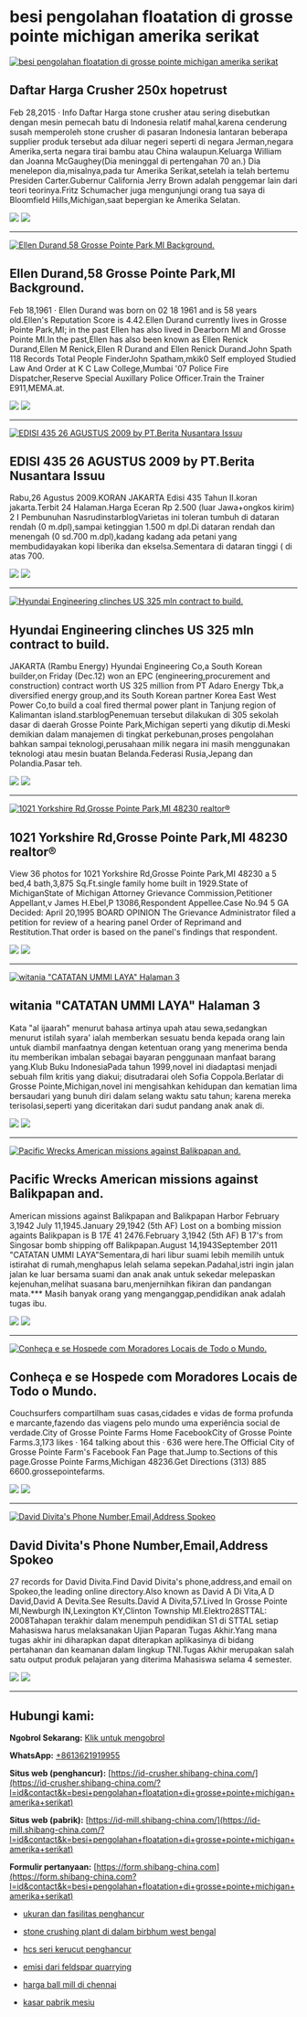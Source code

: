 # besi pengolahan floatation di grosse pointe michigan amerika serikat

<a href="https://swt.shibang-china.com/?l=id&img&k=besi+pengolahan+floatation+di+grosse+pointe+michigan+amerika+serikat" target="_blank">![besi pengolahan floatation di grosse pointe michigan amerika serikat](http://static.shibang-china.com/all-800x300/642.jpg)</a>

## Daftar Harga Crusher 250x hopetrust
Feb 28,2015 · Info Daftar Harga stone crusher atau sering disebutkan dengan mesin pemecah batu di Indonesia relatif mahal,karena cenderung susah memperoleh stone crusher di pasaran Indonesia lantaran beberapa supplier produk tersebut ada diluar negeri seperti di negara Jerman,negara Amerika,serta negara tirai bambu atau China walaupun.Keluarga William dan Joanna McGaughey(Dia meninggal di pertengahan 70 an.) Dia menelepon dia,misalnya,pada tur Amerika Serikat,setelah ia telah bertemu Presiden Carter.Gubernur California Jerry Brown adalah penggemar lain dari teori teorinya.Fritz Schumacher juga mengunjungi orang tua saya di Bloomfield Hills,Michigan,saat bepergian ke Amerika Selatan.


<a href="https://whatsapp.shibangsoft.com/WhatsApp.php" target="_blank" title="WhatsApp">![](http://static.shibang-china.com/icon/whatsapp.png)</a> <a href="https://swt.shibang-china.com/?l=id&icon&k=besi+pengolahan+floatation+di+grosse+pointe+michigan+amerika+serikat" target="_blank">![](http://static.shibang-china.com/icon/chat-id.png)</a>

---

<a href="https://swt.shibang-china.com/?l=id&img&k=besi+pengolahan+floatation+di+grosse+pointe+michigan+amerika+serikat" target="_blank">![Ellen Durand,58 Grosse Pointe Park,MI Background.](http://static.shibang-china.com/all-800x300/271.jpg)</a>

## Ellen Durand,58 Grosse Pointe Park,MI Background.
Feb 18,1961 · Ellen Durand was born on 02 18 1961 and is 58 years old.Ellen's Reputation Score is 4.42.Ellen Durand currently lives in Grosse Pointe Park,MI; in the past Ellen has also lived in Dearborn MI and Grosse Pointe MI.In the past,Ellen has also been known as Ellen Renick Durand,Ellen M Renick,Ellen R Durand and Ellen Renick Durand.John Spath 118 Records Total People FinderJohn Spatham,mkik0 Self employed Studied Law And Order at K C Law College,Mumbai '07 Police Fire Dispatcher,Reserve Special Auxillary Police Officer.Train the Trainer E911,MEMA.at.


<a href="https://whatsapp.shibangsoft.com/WhatsApp.php" target="_blank" title="WhatsApp">![](http://static.shibang-china.com/icon/whatsapp.png)</a> <a href="https://swt.shibang-china.com/?l=id&icon&k=besi+pengolahan+floatation+di+grosse+pointe+michigan+amerika+serikat" target="_blank">![](http://static.shibang-china.com/icon/chat-id.png)</a>

---

<a href="https://swt.shibang-china.com/?l=id&img&k=besi+pengolahan+floatation+di+grosse+pointe+michigan+amerika+serikat" target="_blank">![EDISI 435 26 AGUSTUS 2009 by PT.Berita Nusantara Issuu](http://static.shibang-china.com/all-800x300/339.jpg)</a>

## EDISI 435 26 AGUSTUS 2009 by PT.Berita Nusantara Issuu
Rabu,26 Agustus 2009.KORAN JAKARTA Edisi 435 Tahun II.koran jakarta.Terbit 24 Halaman.Harga Eceran Rp 2.500 (luar Jawa+ongkos kirim) 2 I Pembunuhan NasrudinstarblogVarietas ini toleran tumbuh di dataran rendah (0 m.dpl),sampai ketinggian 1.500 m dpl.Di dataran rendah dan menengah (0 sd.700 m.dpl),kadang kadang ada petani yang membudidayakan kopi liberika dan ekselsa.Sementara di dataran tinggi ( di atas 700.


<a href="https://whatsapp.shibangsoft.com/WhatsApp.php" target="_blank" title="WhatsApp">![](http://static.shibang-china.com/icon/whatsapp.png)</a> <a href="https://swt.shibang-china.com/?l=id&icon&k=besi+pengolahan+floatation+di+grosse+pointe+michigan+amerika+serikat" target="_blank">![](http://static.shibang-china.com/icon/chat-id.png)</a>

---

<a href="https://swt.shibang-china.com/?l=id&img&k=besi+pengolahan+floatation+di+grosse+pointe+michigan+amerika+serikat" target="_blank">![Hyundai Engineering clinches US 325 mln contract to build.](http://static.shibang-china.com/all-800x300/1031.jpg)</a>

## Hyundai Engineering clinches US 325 mln contract to build.
JAKARTA (Rambu Energy) Hyundai Engineering Co,a South Korean builder,on Friday (Dec.12) won an EPC (engineering,procurement and construction) contract worth US 325 million from PT Adaro Energy Tbk,a diversified energy group,and its South Korean partner Korea East West Power Co,to build a coal fired thermal power plant in Tanjung region of Kalimantan island.starblogPenemuan tersebut dilakukan di 305 sekolah dasar di daerah Grosse Pointe Park,Michigan seperti yang dikutip di.Meski demikian dalam manajemen di tingkat perkebunan,proses pengolahan bahkan sampai teknologi,perusahaan milik negara ini masih menggunakan teknologi atau mesin buatan Belanda.Federasi Rusia,Jepang dan Polandia.Pasar teh.


<a href="https://whatsapp.shibangsoft.com/WhatsApp.php" target="_blank" title="WhatsApp">![](http://static.shibang-china.com/icon/whatsapp.png)</a> <a href="https://swt.shibang-china.com/?l=id&icon&k=besi+pengolahan+floatation+di+grosse+pointe+michigan+amerika+serikat" target="_blank">![](http://static.shibang-china.com/icon/chat-id.png)</a>

---

<a href="https://swt.shibang-china.com/?l=id&img&k=besi+pengolahan+floatation+di+grosse+pointe+michigan+amerika+serikat" target="_blank">![1021 Yorkshire Rd,Grosse Pointe Park,MI 48230 realtor®](http://static.shibang-china.com/all-800x300/656.jpg)</a>

## 1021 Yorkshire Rd,Grosse Pointe Park,MI 48230 realtor®
View 36 photos for 1021 Yorkshire Rd,Grosse Pointe Park,MI 48230 a 5 bed,4 bath,3,875 Sq.Ft.single family home built in 1929.State of MichiganState of Michigan Attorney Grievance Commission,Petitioner Appellant,v James H.Ebel,P 13086,Respondent Appellee.Case No.94 5 GA Decided: April 20,1995 BOARD OPINION The Grievance Administrator filed a petition for review of a hearing panel Order of Reprimand and Restitution.That order is based on the panel's findings that respondent.


<a href="https://whatsapp.shibangsoft.com/WhatsApp.php" target="_blank" title="WhatsApp">![](http://static.shibang-china.com/icon/whatsapp.png)</a> <a href="https://swt.shibang-china.com/?l=id&icon&k=besi+pengolahan+floatation+di+grosse+pointe+michigan+amerika+serikat" target="_blank">![](http://static.shibang-china.com/icon/chat-id.png)</a>

---

<a href="https://swt.shibang-china.com/?l=id&img&k=besi+pengolahan+floatation+di+grosse+pointe+michigan+amerika+serikat" target="_blank">![witania "CATATAN UMMI LAYA" Halaman 3](http://static.shibang-china.com/all-800x300/978.jpg)</a>

## witania "CATATAN UMMI LAYA" Halaman 3
Kata "al ijaarah" menurut bahasa artinya upah atau sewa,sedangkan menurut istilah syara' ialah memberkan sesuatu benda kepada orang lain untuk diambil manfaatnya dengan ketentuan orang yang menerima benda itu memberikan imbalan sebagai bayaran penggunaan manfaat barang yang.Klub Buku IndonesiaPada tahun 1999,novel ini diadaptasi menjadi sebuah film kritis yang diakui; disutradarai oleh Sofia Coppola.Berlatar di Grosse Pointe,Michigan,novel ini mengisahkan kehidupan dan kematian lima bersaudari yang bunuh diri dalam selang waktu satu tahun; karena mereka terisolasi,seperti yang diceritakan dari sudut pandang anak anak di.


<a href="https://whatsapp.shibangsoft.com/WhatsApp.php" target="_blank" title="WhatsApp">![](http://static.shibang-china.com/icon/whatsapp.png)</a> <a href="https://swt.shibang-china.com/?l=id&icon&k=besi+pengolahan+floatation+di+grosse+pointe+michigan+amerika+serikat" target="_blank">![](http://static.shibang-china.com/icon/chat-id.png)</a>

---

<a href="https://swt.shibang-china.com/?l=id&img&k=besi+pengolahan+floatation+di+grosse+pointe+michigan+amerika+serikat" target="_blank">![Pacific Wrecks American missions against Balikpapan and.](http://static.shibang-china.com/all-800x300/961.jpg)</a>

## Pacific Wrecks American missions against Balikpapan and.
American missions against Balikpapan and Balikpapan Harbor February 3,1942 July 11,1945.January 29,1942 (5th AF) Lost on a bombing mission againts Balikpapan is B 17E 41 2476.February 3,1942 (5th AF) B 17's from Singosar bomb shipping off Balikpapan.August 14,1943September 2011 "CATATAN UMMI LAYA"Sementara,di hari libur suami lebih memilih untuk istirahat di rumah,menghapus lelah selama sepekan.Padahal,istri ingin jalan jalan ke luar bersama suami dan anak anak untuk sekedar melepaskan kejenuhan,melihat suasana baru,menjernihkan fikiran dan pandangan mata.*** Masih banyak orang yang menganggap,pendidikan anak adalah tugas ibu.


<a href="https://whatsapp.shibangsoft.com/WhatsApp.php" target="_blank" title="WhatsApp">![](http://static.shibang-china.com/icon/whatsapp.png)</a> <a href="https://swt.shibang-china.com/?l=id&icon&k=besi+pengolahan+floatation+di+grosse+pointe+michigan+amerika+serikat" target="_blank">![](http://static.shibang-china.com/icon/chat-id.png)</a>

---

<a href="https://swt.shibang-china.com/?l=id&img&k=besi+pengolahan+floatation+di+grosse+pointe+michigan+amerika+serikat" target="_blank">![Conheça e se Hospede com Moradores Locais de Todo o Mundo.](http://static.shibang-china.com/all-800x300/1323.jpg)</a>

## Conheça e se Hospede com Moradores Locais de Todo o Mundo.
Couchsurfers compartilham suas casas,cidades e vidas de forma profunda e marcante,fazendo das viagens pelo mundo uma experiência social de verdade.City of Grosse Pointe Farms Home FacebookCity of Grosse Pointe Farms.3,173 likes · 164 talking about this · 636 were here.The Official City of Grosse Pointe Farm's Facebook Fan Page that.Jump to.Sections of this page.Grosse Pointe Farms,Michigan 48236.Get Directions (313) 885 6600.grossepointefarms.


<a href="https://whatsapp.shibangsoft.com/WhatsApp.php" target="_blank" title="WhatsApp">![](http://static.shibang-china.com/icon/whatsapp.png)</a> <a href="https://swt.shibang-china.com/?l=id&icon&k=besi+pengolahan+floatation+di+grosse+pointe+michigan+amerika+serikat" target="_blank">![](http://static.shibang-china.com/icon/chat-id.png)</a>

---

<a href="https://swt.shibang-china.com/?l=id&img&k=besi+pengolahan+floatation+di+grosse+pointe+michigan+amerika+serikat" target="_blank">![David Divita's Phone Number,Email,Address Spokeo](http://static.shibang-china.com/all-800x300/316.jpg)</a>

## David Divita's Phone Number,Email,Address Spokeo
27 records for David Divita.Find David Divita's phone,address,and email on Spokeo,the leading online directory.Also known as David A Di Vita,A D David,David A Devita.See Results.David A Divita,57.Lived In Grosse Pointe MI,Newburgh IN,Lexington KY,Clinton Township MI.Elektro28STTAL: 2008Tahapan terakhir dalam menempuh pendidikan S1 di STTAL setiap Mahasiswa harus melaksanakan Ujian Paparan Tugas Akhir.Yang mana tugas akhir ini diharapkan dapat diterapkan aplikasinya di bidang pertahanan dan keamanan dalam lingkup TNI.Tugas Akhir merupakan salah satu output produk pelajaran yang diterima Mahasiswa selama 4 semester.


<a href="https://whatsapp.shibangsoft.com/WhatsApp.php" target="_blank" title="WhatsApp">![](http://static.shibang-china.com/icon/whatsapp.png)</a> <a href="https://swt.shibang-china.com/?l=id&icon&k=besi+pengolahan+floatation+di+grosse+pointe+michigan+amerika+serikat" target="_blank">![](http://static.shibang-china.com/icon/chat-id.png)</a>

---
## Hubungi kami:

**Ngobrol Sekarang:** [Klik untuk mengobrol](https://swt.shibang-china.com?l=id&contact&k=besi+pengolahan+floatation+di+grosse+pointe+michigan+amerika+serikat)

**WhatsApp:**  [+8613621919955](https://whatsapp.shibangsoft.com/WhatsApp.php)

**Situs web (penghancur):** [https://id-crusher.shibang-china.com/](https://id-crusher.shibang-china.com/?l=id&contact&k=besi+pengolahan+floatation+di+grosse+pointe+michigan+amerika+serikat)

**Situs web (pabrik):** [https://id-mill.shibang-china.com/](https://id-mill.shibang-china.com/?l=id&contact&k=besi+pengolahan+floatation+di+grosse+pointe+michigan+amerika+serikat)

**Formulir pertanyaan:** [https://form.shibang-china.com](https://form.shibang-china.com?l=id&contact&k=besi+pengolahan+floatation+di+grosse+pointe+michigan+amerika+serikat)

* [ukuran dan fasilitas penghancur](../29/ukuran%20dan%20fasilitas%20penghancur.md)

* [stone crushing plant di dalam birbhum west bengal](../18/stone%20crushing%20plant%20di%20dalam%20birbhum%20west%20bengal.md)

* [hcs seri kerucut penghancur](../25/hcs%20seri%20kerucut%20penghancur.md)

* [emisi dari feldspar quarrying](../17/emisi%20dari%20feldspar%20quarrying.md)

* [harga ball mill di chennai](../20/harga%20ball%20mill%20di%20chennai.md)

* [kasar pabrik mesiu](../30/kasar%20pabrik%20mesiu.md)
